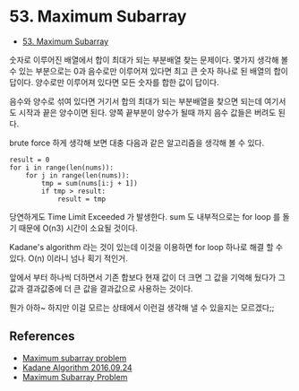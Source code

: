 # 53. Maximum Subarray
* [53. Maximum Subarray](https://leetcode.com/problems/maximum-subarray/submissions/)

숫자로 이루어진 배열에서 합이 최대가 되는 부분배열 찾는 문제이다. 몇가지 생각해 볼 수 있는 부분으로는 0과 음수로만 이루어져 있다면 최고 큰 숫자 하나로 된 배열의 합이 답이다. 양수로만 이루어져 있다면 모든 숫자를 합한 값이 답이다.

음수와 양수로 섞여 있다면 거기서 합의 최대가 되는 부분배열을 찾으면 되는데 여기서도 시작과 끝은 양수이면 된다. 양쪽 끝부분이 양수가 될때 까지 음수 값들은 버려도 된다.

brute force 하게 생각해 보면 대충 다음과 같은 알고리즘을 생각해 볼 수 있다.
```
result = 0
for i in range(len(nums)):
    for j in range(len(nums)):
        tmp = sum(nums[i:j + 1])
        if tmp > result:
            result = tmp
```
당연하게도 Time Limit Exceeded 가 발생한다. sum 도 내부적으로는 for loop 를 돌기 때문에 O(n3) 시간이 소요될 것이다.

Kadane's algorithm 라는 것이 있는데 이것을 이용하면 for loop 하나로 해결 할 수 있다. O(n) 이라니 넘나 획기 적인거.

앞에서 부터 하나씩 더하면서 기존 합보다 현재 값이 더 크면 그 값을 기억해 뒀다가 그 값과 결과값중에 더 큰 값을 결과값으로 사용하는 것이다.

뭔가 아하~ 하지만 이걸 모르는 상태에서 이런걸 생각해 낼 수 있을지는 모르겠다;;


## References
* [Maximum subarray problem](https://en.wikipedia.org/wiki/Maximum_subarray_problem)
* [Kadane Algorithm 2016.09.24](https://previc.tistory.com/38)
* [Maximum Subarray Problem](https://www.baeldung.com/java-maximum-subarray)
